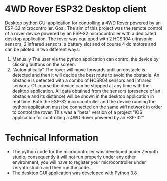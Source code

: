 # 4WD Rover ESP32 Desktop client 
 Desktop python GUI application for controlling a 4WD Rover powered by an ESP-32  microcontroller.
 Goal: The aim of this project was the remote control of a rover device powered by an ESP-32 microcontroller with a dedicated desktop application.
 The rover was equipped with 2 HCSR04 ultrasonic sensors, 2 infrared sensors, a battery slot and of course 4 dc motors and can be piloted in two different ways: 
 1) Manually
 The user via the python application can control the device by clicking buttons on the screen.
 2) "Automatically"
 The rover will move forwards until an obstacle is detected and then it will decide the best route to avoid the obstacle. An obstacle is detected with a combo of HCSR04 sensors and    infrared sensors.
 Of course the device can be stopped at any time with the desktop application. 
 All data obtained from the sensors (presence of an obstacle and its distance) will be shown in the desktop application in real time.
 Both the ESP-32 microcontroller and the device running the python application must be connected on the same wifi network in order to control the rover.
 This was a "beta" version of a project "iOS application for controlling a 4WD Rover powered by an ESP-32" 
 
# Technical Information
- The python code for the microcontroller was developed under Zerynth studio, consequently it will not run properly under any other environment, you will have to register your microcontroller under zerynth studio and then run the code.
- The desktop GUI application was developed with Python 3.8
